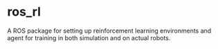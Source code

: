 # ros_rl
A ROS package for setting up reinforcement learning environments and agent for training in both simulation and on actual robots.
